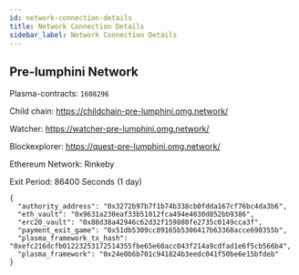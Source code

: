 ```yaml
---
id: network-connection-details
title: Network Connection Details
sidebar_label: Network Connection Details
---
```


## Pre-lumphini Network

Plasma-contracts: `1608296`

Child chain: https://childchain-pre-lumphini.omg.network/

Watcher: https://watcher-pre-lumphini.omg.network/

Blockexplorer: https://quest-pre-lumphini.omg.network/

Ethereum Network: Rinkeby

Exit Period: 86400 Seconds (1 day)

```
{
  "authority_address": "0x3272b97b7f1b74b338cb0fdda167cf76bc4da3b6",
  "eth_vault": "0x9631a230eaf33b51012fca494e4030d852bb9386",
  "erc20_vault": "0x88d38a42946c62d32f159880fe2735c0149cca3f",
  "payment_exit_game": "0x51db5309cc89165b5306417b63368acce690355b",
  "plasma_framework_tx_hash": "0xefc216dcfb01223253172514355fbe65e60acc043f214a9cdfad1e6f5cb566b4",
  "plasma_framework": "0x24e0b6b701c941824b3eedc041f50be6e15bfdeb"
}
```